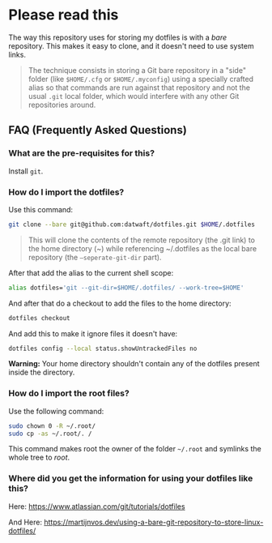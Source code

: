 # Please read this

The way this repository uses for storing my dotfiles is with a _bare_ repository. This makes it easy to clone, and it doesn't need to use system links.

> The technique consists in storing a Git bare repository in a "side" folder (like `$HOME/.cfg` or `$HOME/.myconfig`) using a specially crafted alias so that commands are run against that repository and not the usual `.git` local folder, which would interfere with any other Git repositories around.

## FAQ (Frequently Asked Questions)

### What are the pre-requisites for this?

Install `git`.

### How do I import the dotfiles?

Use this command:

```sh
git clone --bare git@github.com:datwaft/dotfiles.git $HOME/.dotfiles
```

> This will clone the contents of the remote repository (the .git link) to the home directory (~) while referencing ~/.dotfiles as the local bare repository (the `—seperate-git-dir` part).

After that add the alias to the current shell scope:

```sh
alias dotfiles='git --git-dir=$HOME/.dotfiles/ --work-tree=$HOME'
```

And after that do a checkout to add the files to the home directory:

```sh
dotfiles checkout
```

And add this to make it ignore files it doesn't have:

```sh
dotfiles config --local status.showUntrackedFiles no
```

**Warning:** Your home directory shouldn't contain any of the dotfiles present inside the directory.

### How do I import the root files?

Use the following command:

```sh
sudo chown 0 -R ~/.root/
sudo cp -as ~/.root/. /
```

This command makes root the owner of the folder `~/.root` and symlinks the whole tree to _root_.

### Where did you get the information for using your dotfiles like this?

Here: <https://www.atlassian.com/git/tutorials/dotfiles>

And Here: <https://martijnvos.dev/using-a-bare-git-repository-to-store-linux-dotfiles/>
